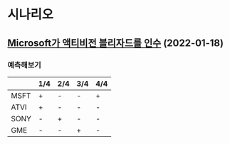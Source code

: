 # 시나리오

## [Microsoft가 액티비전 블리자드를 인수](https://news.hada.io/topic?id=5784&utm_source=slack&utm_medium=bot&utm_campaign=TLS6AUE2K) (2022-01-18)

### 예측해보기

|  | 1/4 | 2/4 | 3/4 | 4/4 |
|---|---|---|---|---|
| MSFT | + | - | - | + |
| ATVI | + | - | - | - |
| SONY | - | + | - | - |
| GME | - | - | + | - |

<StockChart type="multipleRateOfChange" :tickers="['^GSPC', 'MSFT', 'ATVI', 'SONY', 'GME']" startDate="2022-01-18" />